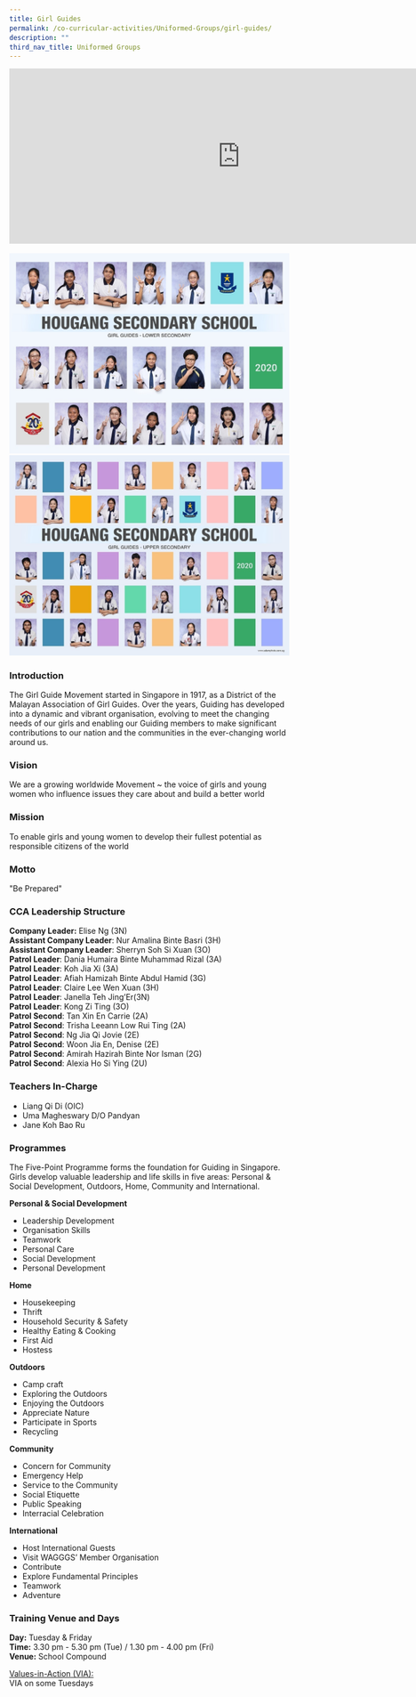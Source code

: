 ```yaml
---
title: Girl Guides
permalink: /co-curricular-activities/Uniformed-Groups/girl-guides/
description: ""
third_nav_title: Uniformed Groups
---
```

<center><iframe width="830" height="315" src="https://www.youtube.com/embed/9rt5SeC9I20" title="2022 Girl Guides Open House" frameborder="0" allow="accelerometer; autoplay; clipboard-write; encrypted-media; gyroscope; picture-in-picture" allowfullscreen=""></iframe></center>

![](/images/girl%20guides-lower%20i.jpeg)
![](/images/girl%20guides-upper%20i.jpeg)


### Introduction

The Girl Guide Movement started in Singapore in 1917, as a District of the Malayan Association of Girl Guides. Over the years, Guiding has developed into a dynamic and vibrant organisation, evolving to meet the changing needs of our girls and enabling our Guiding members to make significant contributions to our nation and the communities in the ever-changing world around us.

### Vision

We are a growing worldwide Movement ~ the voice of girls and young women who influence issues they care about and build a better world

### Mission

To enable girls and young women to develop their fullest potential as responsible citizens of the world

### Motto

"Be Prepared"

### CCA Leadership Structure

**Company Leader:** Elise Ng (3N)  
**Assistant Company Leader**: Nur Amalina Binte Basri (3H)   
**Assistant Company Leader**: Sherryn Soh Si Xuan (3O)   
**Patrol Leader**: Dania Humaira Binte Muhammad Rizal (3A)  
**Patrol Leader**: Koh Jia Xi (3A)  
**Patrol Leader**: Afiah Hamizah Binte Abdul Hamid (3G)  
**Patrol Leader**: Claire Lee Wen Xuan (3H)  
**Patrol Leader**: Janella Teh Jing’Er(3N)  
**Patrol Leader**: Kong Zi Ting (3O)  
**Patrol Second**: Tan Xin En Carrie (2A)  
**Patrol Second**: Trisha Leeann Low Rui Ting (2A)  
**Patrol Second**: Ng Jia Qi Jovie (2E)  
**Patrol Second**: Woon Jia En, Denise (2E)  
**Patrol Second**: Amirah Hazirah Binte Nor Isman (2G)   
**Patrol Second**: Alexia Ho Si Ying (2U)


### Teachers In-Charge
*   Liang Qi Di (OIC)
*   Uma Magheswary D/O Pandyan
*   Jane Koh Bao Ru

### Programmes
The Five-Point Programme forms the foundation for Guiding in Singapore. Girls develop valuable leadership and life skills in five areas: Personal &amp; Social Development, Outdoors, Home, Community and International.

**Personal &amp; Social Development**
*   Leadership Development
*   Organisation Skills
*   Teamwork
*   Personal Care
*   Social Development
*   Personal Development

**Home**
*   Housekeeping
*   Thrift
*   Household Security &amp; Safety
*   Healthy Eating &amp; Cooking
*   First Aid
*   Hostess

**Outdoors**
*   Camp craft
*   Exploring the Outdoors
*   Enjoying the Outdoors
*   Appreciate Nature
*   Participate in Sports
*   Recycling

**Community**
*   Concern for Community
*   Emergency Help
*   Service to the Community
*   Social Etiquette
*   Public Speaking
*   Interracial Celebration

  

**International**
*   Host International Guests
*   Visit WAGGGS’ Member Organisation
*   Contribute
*   Explore Fundamental Principles
*   Teamwork
*   Adventure

### Training Venue and Days
**Day:**&nbsp;Tuesday &amp; Friday   
**Time:**&nbsp;3.30 pm - 5.30 pm (Tue) / 1.30 pm - 4.00 pm (Fri)    
**Venue:**&nbsp;School Compound

  

<u>Values-in-Action (VIA):</u>  
VIA on some Tuesdays